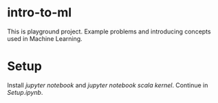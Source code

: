 # intro-to-ml
This is playground project. Example problems and introducing concepts used in Machine Learning. 

# Setup
Install _jupyter notebook_ and _jupyter notebook scala kernel_. Continue in _Setup.ipynb_.


